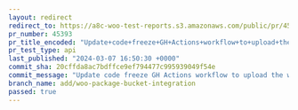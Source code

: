```yaml
---
layout: redirect
redirect_to: https://a8c-woo-test-reports.s3.amazonaws.com/public/pr/45393/api/index.html
pr_number: 45393
pr_title_encoded: "Update+code+freeze+GH+Actions+workflow+to+upload+the+woocommerce+packages+to+the+R2+bucket+on+code+freeze."
pr_test_type: api
last_published: "2024-03-07 16:50:30 +0000"
commit_sha: 20cffda8ac7bdffce9ef794477c995939049f54e
commit_message: "Update code freeze GH Actions workflow to upload the woocommerce pack…"
branch_name: add/woo-package-bucket-integration
passed: true
---
```

